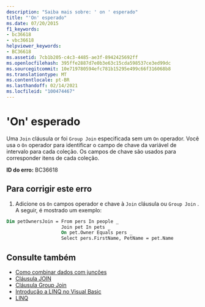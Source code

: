 ```yaml
---
description: "Saiba mais sobre: ' on ' esperado"
title: "'On' esperado"
ms.date: 07/20/2015
f1_keywords:
- bc36618
- vbc36618
helpviewer_keywords:
- BC36618
ms.assetid: 7cb1b205-c4c3-4485-ae3f-8942425692ff
ms.openlocfilehash: 395ffe2887d7e0b3e63c15cda598537ce3ed99dc
ms.sourcegitcommit: 10e719780594efc781b15295e499c66f316068b8
ms.translationtype: MT
ms.contentlocale: pt-BR
ms.lasthandoff: 02/14/2021
ms.locfileid: "100474467"
---
```

# <a name="on-expected"></a>'On' esperado

Uma `Join` cláusula or foi `Group Join` especificada sem um `On` operador. Você usa o `On` operador para identificar o campo de chave da variável de intervalo para cada coleção. Os campos de chave são usados para corresponder itens de cada coleção.  
  
 **ID do erro:** BC36618  
  
## <a name="to-correct-this-error"></a>Para corrigir este erro  
  
1. Adicione os `On` campos operador e chave à `Join` cláusula ou `Group Join` . A seguir, é mostrado um exemplo:
  
```vb  
Dim petOwnersJoin = From pers In people _  
                    Join pet In pets _  
                    On pet.Owner Equals pers _  
                    Select pers.FirstName, PetName = pet.Name  
```  
  
## <a name="see-also"></a>Consulte também

- [Como combinar dados com junções](../programming-guide/language-features/linq/how-to-combine-data-with-linq-by-using-joins.md)
- [Cláusula JOIN](../language-reference/queries/join-clause.md)
- [Cláusula Group Join](../language-reference/queries/group-join-clause.md)
- [Introdução a LINQ no Visual Basic](../programming-guide/language-features/linq/introduction-to-linq.md)
- [LINQ](../programming-guide/language-features/linq/index.md)

